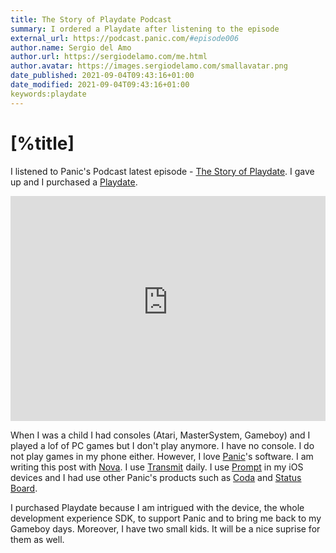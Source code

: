 ```yaml
---
title: The Story of Playdate Podcast
summary: I ordered a Playdate after listening to the episode 
external_url: https://podcast.panic.com/#episode006
author.name: Sergio del Amo
author.url: https://sergiodelamo.com/me.html
author.avatar: https://images.sergiodelamo.com/smallavatar.png 
date_published: 2021-09-04T09:43:16+01:00
date_modified: 2021-09-04T09:43:16+01:00
keywords:playdate
---
```


# [%title]

I listened to Panic's Podcast latest episode - [The Story of Playdate](https://podcast.panic.com/#episode006). I gave up and I purchased a [Playdate](https://play.date). 

<iframe width="100%" height="360" src="https://www.youtube-nocookie.com/embed/HdF3CnFvxg4" frameborder="0"></iframe>

When I was a child I had consoles (Atari, MasterSystem, Gameboy) and I played a lof of PC games but I don't play anymore. I have no console. I do not play games in my phone either. However, I love [Panic](https://panic.com)'s software. I am writing this post with [Nova](https://nova.app). I use [Transmit](https://panic.com/transmit/) daily. I use [Prompt](https://panic.com/prompt/) in my iOS devices and I had use other Panic's products such as [Coda](https://panic.com/coda/) and [Status Board](https://panic.com/blog/the-panic-status-board/).

I purchased Playdate because I am intrigued with the device, the whole development experience SDK, to support Panic and to bring me back to my Gameboy days. Moreover, I have two small kids. It will be a nice suprise for them as well. 




